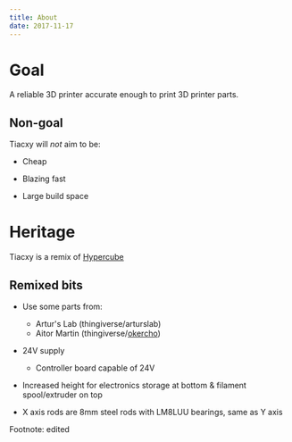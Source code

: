 ```yaml
---
title: About
date: 2017-11-17
---
```


# Goal

A reliable 3D printer accurate enough to print 3D printer parts.

## Non-goal

Tiacxy will *not* aim to be:

* Cheap

* Blazing fast

* Large build space

# Heritage

Tiacxy is a remix of [Hypercube](https://www.thingiverse.com/thing:1752766)

## Remixed bits

* Use some parts from:
   * Artur's Lab (thingiverse/arturslab)
   * Aitor Martin (thingiverse/[okercho](https://www.thingiverse.com/thing:2046608))

* 24V supply

  * Controller board capable of 24V

* Increased height for electronics storage at bottom & filament spool/extruder on top

* X axis rods are 8mm steel rods with LM8LUU bearings, same as Y axis

Footnote: edited
